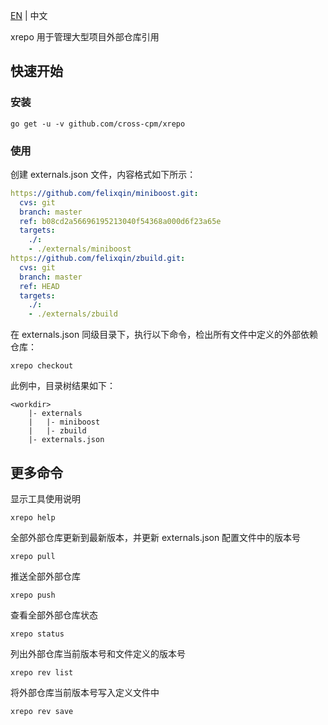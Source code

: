 [EN](README.md) | 中文

xrepo 用于管理大型项目外部仓库引用

## 快速开始

### 安装

```shell
go get -u -v github.com/cross-cpm/xrepo
```

### 使用

创建 externals.json 文件，内容格式如下所示：

```yaml
https://github.com/felixqin/miniboost.git:
  cvs: git
  branch: master
  ref: b08cd2a56696195213040f54368a000d6f23a65e
  targets:
    ./:
    - ./externals/miniboost
https://github.com/felixqin/zbuild.git:
  cvs: git
  branch: master
  ref: HEAD
  targets:
    ./:
    - ./externals/zbuild
```

在 externals.json 同级目录下，执行以下命令，检出所有文件中定义的外部依赖仓库：

```shell
xrepo checkout
```

此例中，目录树结果如下：

```text
<workdir>
    |- externals
    |   |- miniboost
    |   |- zbuild
    |- externals.json
```

## 更多命令

显示工具使用说明

```shell
xrepo help
```

全部外部仓库更新到最新版本，并更新 externals.json 配置文件中的版本号

```shell
xrepo pull
```

推送全部外部仓库

```shell
xrepo push
```

查看全部外部仓库状态

```shell
xrepo status
```

列出外部仓库当前版本号和文件定义的版本号

```shell
xrepo rev list
```

将外部仓库当前版本号写入定义文件中

```shell
xrepo rev save
```
